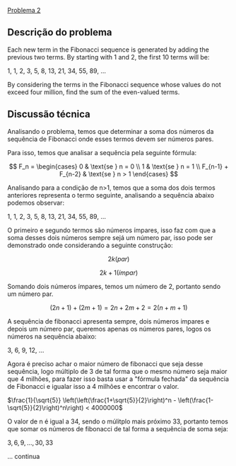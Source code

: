 [Problema 2](https://projecteuler.net/problem=2)

## Descrição do problema
Each new term in the Fibonacci sequence is generated by adding the previous two terms. By starting with 1 and 2, the first 10 terms will be:

1, 1, 2, 3, 5, 8, 13, 21, 34, 55, 89, ...

By considering the terms in the Fibonacci sequence whose values do not exceed four million, find the sum of the even-valued terms.

## Discussão técnica 
Analisando o problema, temos que determinar a soma dos números da sequência de Fibonacci onde esses termos devem ser números pares.

Para isso, temos que analisar a sequência pela seguinte fórmula: 

$$
F_n = 
\begin{cases}
0 & \text{se } n = 0 \\
1 & \text{se } n = 1 \\
F_{n-1} + F_{n-2} & \text{se } n > 1
\end{cases}
$$

Analisando para a condição de n>1, temos que a soma dos dois termos anteriores representa o termo seguinte, analisando a sequência abaixo podemos observar:

1, 1, 2, 3, 5, 8, 13, 21, 34, 55, 89, ...

O primeiro e segundo termos são números ímpares, isso faz com que a soma desses dois números sempre sejá um número par, isso pode ser demonstrado onde considerando 
a seguinte construção:

$$2k(par)$$ 

$$2k+1(ímpar)$$ 

Somando dois números ímpares, temos um número de 2, portanto sendo um número par.

$$(2n+1) + (2m+1) = 2n + 2m + 2 = 2(n + m + 1)$$

A sequência de fibonacci apresenta sempre, dois números impares e depois um número par, queremos apenas os números pares, logos os números na sequência abaixo:

3, 6, 9, 12, ... 

Agora é preciso achar o maior número de fibonacci que seja desse sequência, logo múltiplo de 3 de tal forma que o mesmo número seja maior que 4 milhões, para fazer
isso basta usar a "fórmula fechada" da sequência de Fibonacci e igualar isso a 4 milhões e encontrar o valor.

$\frac{1}{\sqrt{5}} \left(\left(\frac{1+\sqrt{5}}{2}\right)^n - \left(\frac{1-\sqrt{5}}{2}\right)^n\right) < 4000000$

O valor de n é igual a 34, sendo o múlitplo mais próximo 33, portanto temos que somar os números de fibonacci de tal forma a sequência de soma seja: 

$3, 6, 9, \dots, 30, 33$

... continua 

